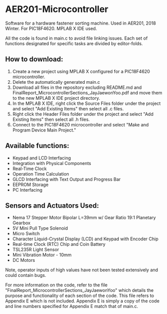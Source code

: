 # AER201-Microcontroller
Software for a hardware fastener sorting machine. Used in AER201, 2018 Winter. For PIC18F4620. MPLAB X IDE used. 

All the code is found in main.c to avoid file linking issues. Each set of functions designated for specific tasks are divided by editor-folds.

## How to download:
1) Create a new project using MPLAB X configured for a PIC18F4620 microcontroller.
2) Delete the automatically generated main.c
3) Download all files in the repository excluding README.md and FinalReport_MicrocontrollerSections_JayJaewonYoo.pdf and move them to the new MPLAB X IDE project directory. 
4) In the MPLAB X IDE, right click the Source Files folder under the project and select "Add Existing Items" then select all .c files. 
5) Right click the Header Files folder under the project and select "Add Existing Items" then select all .h files. 
6) Connect to the PIC18F4620 microcontroller and select "Make and Program Device Main Project." 

## Available functions:
- Keypad and LCD Interfacing
- Integration with Physical Components
- Real-Time Clock
- Operation Time Calculation
- GLCD Interfacing with Text Output and Progress Bar
- EEPROM Storage
- PC Interfacing

## Sensors and Actuators Used:
- Nema 17 Stepper Motor Bipolar L=39mm w/ Gear Ratio 19:1 Planetary Gearbox
- 5V Mini Pull Type Solenoid
- Micro Switch
- Character Liquid-Crystal Display (LCD) and Keypad with Encoder Chip
- Real-time Clock (RTC) Chip and Coin Battery
- TSL235R Light Sensor
- Mini Vibration Motor - 10mm
- DC Motors

Note, operator inputs of high values have not been tested extensively and could contain bugs.

For more information on the code, refer to the file "FinalReport_MicrocontrollerSections_JayJaewonYoo" which details the purpose and functionality of each section of the code. This file refers to Appendix E which is not included. Appendix E is simply a copy of the code and line numbers specified for Appendix E match that of main.c.
